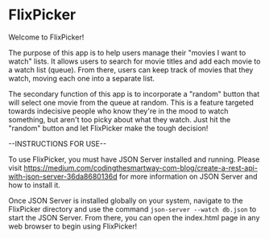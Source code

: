 # FlixPicker

Welcome to FlixPicker!

The purpose of this app is to help users manage their "movies I want to watch" lists. It allows users to search for movie titles and add each movie to a watch list (queue). From there, users can keep track of movies that they watch, moving each one into a separate list.

The secondary function of this app is to incorporate a "random" button that will select one movie from the queue at random. This is a feature targeted towards indecisive people who know they're in the mood to watch something, but aren't too picky about what they watch. Just hit the "random" button and let FlixPicker make the tough decision!

--INSTRUCTIONS FOR USE-- 

To use FlixPicker, you must have JSON Server installed and running.
Please visit https://medium.com/codingthesmartway-com-blog/create-a-rest-api-with-json-server-36da8680136d for more information on JSON Server and how to install it.

Once JSON Server is installed globally on your system, navigate to the FlixPicker directory and use the command ```json-server --watch db.json``` to start the JSON Server. From there, you can open the index.html page in any web browser to begin using FlixPicker!